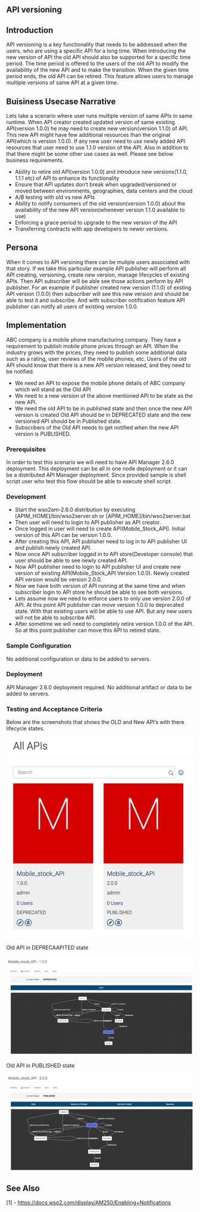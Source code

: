 ## API versioning
## Introduction
API versioning is a key functionality that needs to be addressed when the users, who are using a specific API for a long time. When introducing the new version of API the old API should also be supported for a specific time period. The time period is offered to the users of the old API to modify the availability of the new API and to make the transition. When the given time period ends, the old API can be retired. This feature allows users to manage multiple versions of same API at a given time.

## Buisiness Usecase Narrative
Lets take a scenario where user runs multiple version of same APIs in same runtime. When API creator created updated version of same existing API(version 1.0.0) he may need to create new version(version 1.1.0) of API. This new API might have few additional resources than the original API(which is version 1.0.0). If any new user need to use newly added API resources that user need to use 1.1.0 version of the API. Also in addition to that there might be some other use cases as well. Please see below business requirements. 
* Ability to retire old API(version 1.0.0) and introduce new versions(1.1.0, 1.1.1 etc) of API to enhance its functionality
* Ensure that API updates don’t break when upgraded/versioned or moved between environments, geographies, data centers and the cloud
* A/B testing with old vs new APIs
* Ability to notify consumers of the old version(version 1.0.0) about the availability of the new API version(whenever version 1.1.0 available to use)
* Enforcing a grace period to upgrade to the new version of the API
* Transferring contracts with app developers to newer versions.

## Persona
When it comes to API versining there can be muliple users associated with that story. If we take this particular example API publisher will perform all API creating, versioning, create new version, manage lifecycles of existing APIs. Then API subscriber will be able see those actions perform by API publisher. For an example if publisher created new version (1.1.0) of exsting API version (1.0.0) then subscriber will see this new version and should be able to test it and subscribe. And with subscriber notification feature API publisher can notify all users of existing version 1.0.0.

## Implementation
ABC company is a mobile phone manufacturing company. They have a requirement to publish mobile phone prices through an API. When the industry grows with the prices, they need to publish some additional data such as a rating, user reviews of the mobile phones, etc. Users of the old API should know that there is a new API version released, and they need to be notified.
* We need an API to expose the mobile phone details of ABC company which will stand as the Old API
* We need to a new version of the above mentioned API to be state as the new API.
* We need the old API to be in published state and then once the new API version is created Old API should be in DEPRECATED state and the new versioned API should be in Published state.
* Subscribers of the Old API needs to get notified when the new API version is PUBLISHED.

### Prerequisites
In order to test this scenario we will need to have API Manager 2.6.0 deployment. This deployment can be all in one node deployment or it can be a distributed API Manager deployment. Since provided sample is shell script user who test this flow should be able to execute shell script.

### Development 
* Start the wso2am-2.6.0 distribution by executing [APIM_HOME]/bin/wso2server.sh or [APIM_HOME]/bin/wso2server.bat
* Then user will need to login to API publisher as API creator.
* Once logged in user will need to create API(Mobile_Stock_API). Initial version of this API can be version 1.0.0.
* After creating this API, API publisher need to log in to API publisher UI and publish newly created API.
* Now once API subscriber logged in to API store(Developer console) that user should be able to see newly created API.
* Now API publisher need to login to API publisher UI and create new version of existing API(Mobile_Stock_API Version 1.0.0). Newly created API version would be version 2.0.0.
* Now we have both version of API running at the same time and when subscriber login to API store he should be able to see both versions.
* Lets assume now we need to enforce users to only use version 2.0.0 of API. At this point API publisher can move version 1.0.0 to deprecated state. With that existing users will be able to use API. But any new users will not be able to subscribe API.
* After sometime we will need to completely retire version 1.0.0 of the API. So at this point publisher can move this API to retired state.

### Sample Configuration
No additional configuration or data to be added to servers.

### Deployment
API Manager 2.6.0 deployment required. No additional artifact or data to be added to servers.

### Testing and Acceptance Criteria

Below are the screenshots that shows the OLD and New API’s with there lifecycle states.

![](images/image_0.png)

Old API in DEPRECAAPITED state

![](images/image_1.png)

Old API in PUBLISHED state

![](images/image_2.png)

## See Also
[1] - https://docs.wso2.com/display/AM250/Enabling+Notifications


